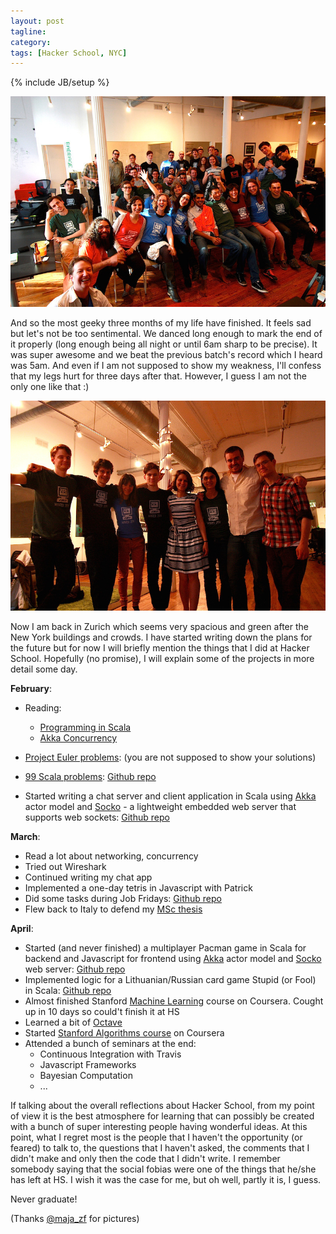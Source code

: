```yaml
---
layout: post
tagline: 
category: 
tags: [Hacker School, NYC]
---
```

{% include JB/setup %}

[![HS all](/images/hs_all_small.JPG "Hacker School W14")](/assets/hs_all.JPG)

And so the most geeky three months of my life have finished. It feels sad but let's not be too sentimental. We danced long enough to mark the end of it properly (long enough being all night or until 6am sharp to be precise). It was super awesome and we beat the previous batch's record which I heard was 5am. And even if I am not supposed to show my weakness, I'll confess that my legs hurt for three days after that. However, I guess I am not the only one like that :)

[![HS last](/images/hs_last_small.JPG "Hacker School W14")](/assets/hs_last.JPG)

Now I am back in Zurich which seems very spacious and green after the New York buildings and crowds. I have started writing down the plans for the future but for now I will briefly mention the things that I did at Hacker School. Hopefully (no promise), I will explain some of the projects in more detail some day.


**February**:

* Reading:
  * [Programming in Scala](http://www.artima.com/shop/programming_in_scala_2ed)
  * [Akka Concurrency](http://www.artima.com/shop/akka_concurrency)
  
* [Project Euler problems](http://projecteuler.net/): (you are not supposed to show your solutions)
* [99 Scala problems](http://aperiodic.net/phil/scala/s-99/): [Github repo](https://github.com/laurita/NinetyNineScalaProblems)
* Started writing a chat server and client application in Scala using [Akka](http://akka.io/) actor model and [Socko](http://sockoweb.org/) - a lightweight embedded web server that supports web sockets: [Github repo](https://github.com/laurita/Chat)

**March**:

* Read a lot about networking, concurrency
* Tried out Wireshark
* Continued writing my chat app
* Implemented a one-day tetris in Javascript with Patrick
* Did some tasks during Job Fridays: [Github repo](https://github.com/laurita/JobsFriday)
* Flew back to Italy to defend my [MSc thesis](http://laura.lambda.lt/assets/MSc.pdf)

**April**:

* Started (and never finished) a multiplayer Pacman game in Scala for backend and Javascript for frontend using [Akka](http://akka.io/) actor model and [Socko](http://sockoweb.org/) web server: [Github repo](https://github.com/laurita/pacman)
* Implemented logic for a Lithuanian/Russian card game Stupid (or Fool) in Scala: [Github repo](https://github.com/laurita/Stupid)
* Almost finished Stanford [Machine Learning](https://class.coursera.org/ml-005) course on Coursera. Cought up in 10 days so could't finish it at HS
* Learned a bit of [Octave](https://www.gnu.org/software/octave/)
* Started [Stanford Algorithms course](https://class.coursera.org/algo-005) on Coursera
* Attended a bunch of seminars at the end:
  * Continuous Integration with Travis
  * Javascript Frameworks
  * Bayesian Computation
  * ...
  
If talking about the overall reflections about Hacker School, from my point of view it is the best atmosphere for learning that can possibly be created with a bunch of super interesting people having wonderful ideas. At this point, what I regret most is the people that I haven't the opportunity (or feared) to talk to, the questions that I haven't asked, the comments that I didn't make and only then the code that I didn't write. I remember somebody saying that the social fobias were one of the things that he/she has left at HS. I wish it was the case for me, but oh well, partly it is, I guess.

Never graduate!

(Thanks [@maja_zf](https://twitter.com/maja_zf) for pictures)